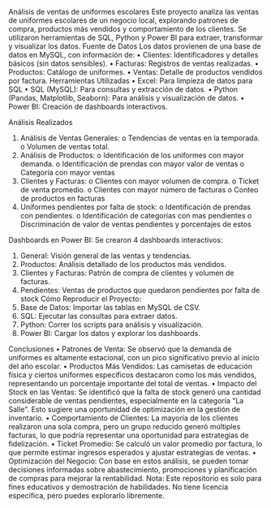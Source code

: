 Análisis de ventas de uniformes escolares 
Este proyecto analiza las ventas de uniformes escolares de un negocio local, explorando patrones de compra, productos más vendidos y comportamiento de los clientes. Se utilizaron herramientas de SQL, Python y Power BI para extraer, transformar y visualizar los datos.
Fuente de Datos
Los datos provienen de una base de datos en MySQL, con información de:
•	Clientes: Identificadores y detalles básicos (sin datos sensibles).
•	Facturas: Registros de ventas realizadas.
•	Productos: Catálogo de uniformes.
•	Ventas: Detalle de productos vendidos por factura.
Herramientas Utilizadas
•	Excel: Para limpieza de datos para SQL
•	SQL (MySQL): Para consultas y extracción de datos.
•	Python (Pandas, Matplotlib, Seaborn): Para  análisis y visualización de datos.
•	Power BI: Creación de dashboards interactivos.

Análisis Realizados
1.	Análisis de Ventas Generales:
o	Tendencias de ventas en la temporada.
o	Volumen de ventas total.
2.	Análisis de Productos:
o	Identificación de los uniformes con mayor demanda.
o	Identificación de prendas con mayor valor de ventas
o	Categoría con mayor ventas
3.	Clientes y Facturas:
o	Clientes con mayor volumen de compra.
o	Ticket de venta promedio.
o	Clientes con mayor número de facturas
o	Conteo de productos en facturas
4.	Uniformes pendientes por falta de stock:
o	Identificación de prendas con pendientes.
o	Identificación de categorías con mas pendientes
o	Discriminación de valor de ventas pendientes y porcentajes de estos

Dashboards en Power BI:
Se crearon 4 dashboards interactivos:
1.	General:  Visión general de las ventas y tendencias.
2.	Productos: Análisis detallado de los productos más vendidos.
3.	Clientes y Facturas: Patrón de compra de clientes y volumen de facturas.
4.	Pendientes: Ventas de productos que quedaron pendientes por falta de stock
Cómo Reproducir el Proyecto:
1.	Base de Datos: Importar las tablas en MySQL de CSV.
2.	SQL: Ejecutar las consultas para extraer datos.
3.	Python: Correr los scripts para análisis y visualización.
4.	Power BI: Cargar los datos y explorar los dashboards.

Conclusiones
•	Patrones de Venta: Se observó que la demanda de uniformes es altamente estacional, con un pico significativo previo al inicio del año escolar.
•	Productos Más Vendidos: Las camisetas de educación física y ciertos uniformes específicos destacaron como los más vendidos, representando un porcentaje importante del total de ventas.
•	Impacto del Stock en las Ventas: Se identificó que la falta de stock generó una cantidad considerable de ventas pendientes, especialmente en la categoría "La Salle". Esto sugiere una oportunidad de optimización en la gestión de inventario.
•	Comportamiento de Clientes: La mayoría de los clientes realizaron una sola compra, pero un grupo reducido generó múltiples facturas, lo que podría representar una oportunidad para estrategias de fidelización.
•	Ticket Promedio: Se calculó un valor promedio por factura, lo que permite estimar ingresos esperados y ajustar estrategias de ventas.
•	Optimización del Negocio: Con base en estos análisis, se pueden tomar decisiones informadas sobre abastecimiento, promociones y planificación de compras para mejorar la rentabilidad.
Nota: Este repositorio es solo para fines educativos y demostración de habilidades. No tiene licencia específica, pero puedes explorarlo libremente.
